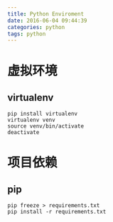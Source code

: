 ```yaml
---
title: Python Enviroment
date: 2016-06-04 09:44:39
categories: python
tags: python
---
```


# 虚拟环境
## virtualenv
```
pip install virtualenv
virtualenv venv
source venv/bin/activate
deactivate
```

# 项目依赖
## pip
```
pip freeze > requirements.txt
pip install -r requirements.txt
```
